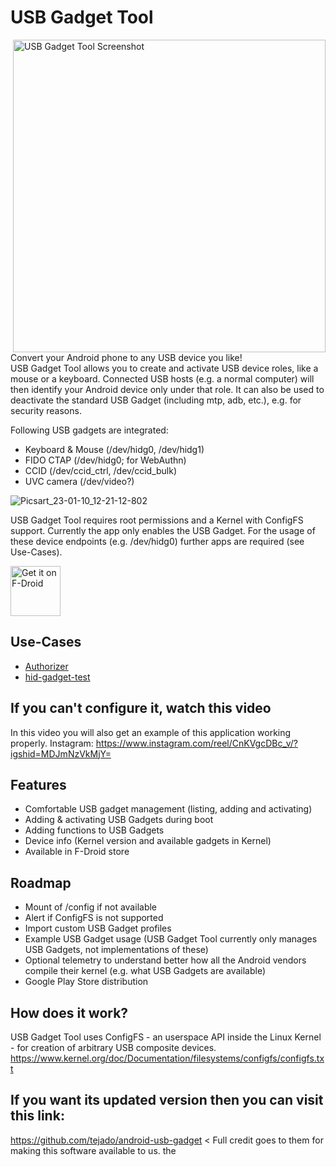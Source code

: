 # USB Gadget Tool

<img src="fastlane/metadata/android/en-US/images/phoneScreenshots/usb-gadget-tool-3.png" align="right" height="500" alt="USB Gadget Tool Screenshot">  

Convert your Android phone to any USB device you like!  
USB Gadget Tool allows you to create and activate USB device roles, like a mouse or a keyboard. Connected USB hosts (e.g. a normal computer) will then identify your Android device only under that role.
It can also be used to deactivate the standard USB Gadget (including mtp, adb, etc.), e.g. for security reasons.  

Following USB gadgets are integrated:
* Keyboard & Mouse (/dev/hidg0, /dev/hidg1)
* FIDO CTAP (/dev/hidg0; for WebAuthn)
* CCID (/dev/ccid_ctrl, /dev/ccid_bulk)
* UVC camera (/dev/video?)

![Picsart_23-01-10_12-21-12-802](https://user-images.githubusercontent.com/108648096/211476730-58849d1b-265a-4f18-9982-eccd3c7ef4a6.jpg)



USB Gadget Tool requires root permissions and a Kernel with ConfigFS support.
Currently the app only enables the USB Gadget. For the usage of these device endpoints (e.g. /dev/hidg0) further apps are required (see Use-Cases).

[<img src="https://fdroid.gitlab.io/artwork/badge/get-it-on.png"
     alt="Get it on F-Droid"
     height="80">](https://f-droid.org/packages/net.tjado.usbgadget/)

## Use-Cases
* [Authorizer](https://github.com/tejado/Authorizer)
* [hid-gadget-test](https://github.com/pelya/android-keyboard-gadget)

## If you can't configure it, watch this video
In this video you will also get an example of this application working properly.
Instagram: https://www.instagram.com/reel/CnKVgcDBc_v/?igshid=MDJmNzVkMjY=

## Features
* Comfortable USB gadget management (listing, adding and activating)
* Adding & activating USB Gadgets during boot
* Adding functions to USB Gadgets
* Device info (Kernel version and available gadgets in Kernel)
* Available in F-Droid store

## Roadmap
* Mount of /config if not available
* Alert if ConfigFS is not supported
* Import custom USB Gadget profiles
* Example USB Gadget usage (USB Gadget Tool currently only manages USB Gadgets, not implementations of these)
* Optional telemetry to understand better how all the Android vendors compile their kernel (e.g. what USB Gadgets are available)
* Google Play Store distribution

## How does it work?
USB Gadget Tool uses ConfigFS - an userspace API inside the Linux Kernel - for creation of arbitrary USB composite devices.
https://www.kernel.org/doc/Documentation/filesystems/configfs/configfs.txt


## If you want its updated version then you can visit this link:
https://github.com/tejado/android-usb-gadget < Full credit goes to them for making this software available to us. the
